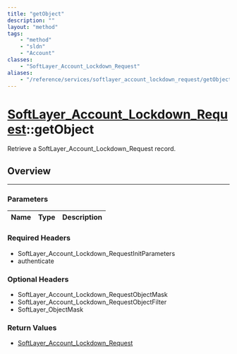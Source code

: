 ```yaml
---
title: "getObject"
description: ""
layout: "method"
tags:
    - "method"
    - "sldn"
    - "Account"
classes:
    - "SoftLayer_Account_Lockdown_Request"
aliases:
    - "/reference/services/softlayer_account_lockdown_request/getObject"
---
```

# [SoftLayer_Account_Lockdown_Request](/reference/services/SoftLayer_Account_Lockdown_Request)::getObject

Retrieve a SoftLayer_Account_Lockdown_Request record.


## Overview 


-----

### Parameters 
|Name | Type | Description |
| --- | --- | --- |


### Required Headers
* SoftLayer_Account_Lockdown_RequestInitParameters
* authenticate


### Optional Headers
* SoftLayer_Account_Lockdown_RequestObjectMask
* SoftLayer_Account_Lockdown_RequestObjectFilter
* SoftLayer_ObjectMask

### Return Values
* <a href='/reference/datatypes/SoftLayer_Account_Lockdown_Request'>SoftLayer_Account_Lockdown_Request </a>




